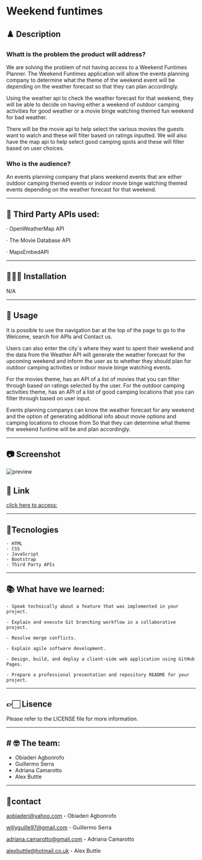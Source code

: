 # Weekend funtimes

## ♟️ Description

### Whatt is the problem the product will address?

We are solving the problem of not having access to a Weekend Funtimes
Planner. The Weekend Funtimes application will allow the events planning
company to determine what the theme of the weekend event will be depending on
the weather forecast so that they can plan accordingly.

Using the weather api to check the weather forecast for that weekend, they will be able to decide on having either a weekend of outdoor camping activities for good weather or a movie binge watching themed fun weekend for bad weather.

There will be the movie api to help select the various movies the guests want to watch and these will filter based on ratings inputted. We will also have the map api to help select good camping spots and these will filter based on user choices.

### Who is the audience?

An events planning company that plans weekend events that are either outdoor
camping themed events or indoor movie binge watching themed events depending on the weather forecast for that weekend.
 
---

##  📌 Third Party APIs used: 

· OpenWeatherMap API

· The Movie Database API

· MapsEmbedAPI

---

##  👷🏾‍♂️ Installation

N/A

---

## 📌 Usage

It is possible to use the navigation bar at the top of the page to go to the Welcome, search foir APIs and Contact us.

Users can also enter the city`s where they want to spent their weekend and the data from the Weather API will generate the weather forecast for the upcoming weekend and inform the user as to whether they should plan for outdoor camping activities or indoor movie binge watching events. 

For the movies theme, has an API of a list of movies that you can filter through based on ratings selected by the user. For the outdoor camping activities theme, has an API of a list of good camping locations that you can filter through based on user input.
 
Events planning companys can know the weather forecast for any weekend and the option of generating additional info about movie options and camping locations to choose from 
So that they can determine what theme the weekend funtime will be and plan
accordingly. 

---

## 📷 Screenshot

![preview](./assets/images/)
## 🎯 Link

[click here to access:](https://abuttle2.github.io/weekend-funtimes/)

---

## 🚀Tecnologies

    - HTML
    - CSS
    - JavaScript
    - Bootstrap
    - Third Party APIs

---

## 📚 What have we learned: 

    - Speak technically about a feature that was implemented in your project.

    - Explain and execute Git branching workflow in a collaborative project.

    - Resolve merge conflicts.

    - Explain agile software development.

    - Design, build, and deploy a client-side web application using GitHub Pages.

    - Prepare a professional presentation and repository README for your project.

---

## 👉🏻 Lisence

Please refer to the LICENSE file for more information.

---

## # 🤓 The team: 

- Obiaderi Agbonrofo
- Guillermo Serra
- Adriana Camarotto
- Alex Buttle

---

## 📧contact

aobiaderi@yahoo.com - Obiaderi Agbonrofo

willyguille97@gmail.com - Guillermo Serra

adriana.camarotto@gmail.com - Adriana Camarotto

alexbuttle@hotmail.co.uk - Alex Buttle


